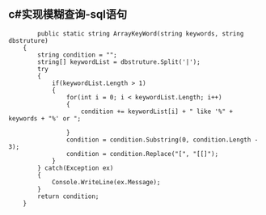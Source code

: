 ## c#实现模糊查询-sql语句 ##
            public static string ArrayKeyWord(string keywords, string dbstruture)
        {
            string condition = "";
            string[] keywordList = dbstruture.Split('|');
            try
            {
                if(keywordList.Length > 1)
                {
                    for(int i = 0; i < keywordList.Length; i++)
                    {
                        condition += keywordList[i] + " like '%" + keywords + "%' or ";

                    }
                    condition = condition.Substring(0, condition.Length - 3);
                    condition = condition.Replace("[", "[[]");
                }
            } catch(Exception ex)
            {
                Console.WriteLine(ex.Message);
            }
            return condition;
        }